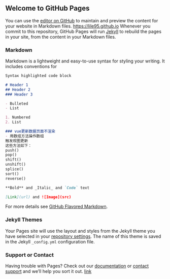 ## Welcome to GitHub Pages

You can use the [editor on GitHub](https://github.com/lile95/lile95.github.io/edit/master/README.md) to maintain and preview the content for your website in Markdown files.
https://lile95.github.io
Whenever you commit to this repository, GitHub Pages will run [Jekyll](https://jekyllrb.com/) to rebuild the pages in your site, from the content in your Markdown files.

### Markdown

Markdown is a lightweight and easy-to-use syntax for styling your writing. It includes conventions for

```markdown
Syntax highlighted code block

# Header 1
## Header 2
### Header 3

- Bulleted
- List

1. Numbered
2. List

### vue更新数据页面不渲染
- 用数组方法操作数组
触发视图更新
这些方法如下：
push()
pop()
shift()
unshift()
splice()
sort()
reverse()

**Bold** and _Italic_ and `Code` text

[Link](url) and ![Image](src)
```

For more details see [GitHub Flavored Markdown](https://guides.github.com/features/mastering-markdown/).

### Jekyll Themes

Your Pages site will use the layout and styles from the Jekyll theme you have selected in your [repository settings](https://github.com/lile95/lile95.github.io/settings). The name of this theme is saved in the Jekyll `_config.yml` configuration file.

### Support or Contact

Having trouble with Pages? Check out our [documentation](https://help.github.com/categories/github-pages-basics/) or [contact support](https://github.com/contact) and we’ll help you sort it out.
[link](/trans.html)



